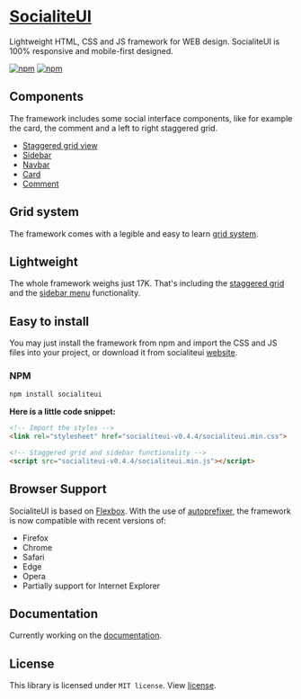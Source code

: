 # [SocialiteUI](https://socialiteui.com)

Lightweight HTML, CSS and JS framework for WEB design. SocialiteUI is 100% responsive and mobile-first designed.

[![npm](https://img.shields.io/npm/v/socialiteui.svg?color=ff7675)](https://www.npmjs.com/package/socialiteui)
[![npm](https://img.shields.io/npm/dm/socialiteui.svg?color=6c5ce7)](https://www.npmjs.com/package/socialiteui)

## Components

The framework includes some social interface components, like for example the card, the comment and a left to right staggered grid.

* [Staggered grid view](https://socialiteui.com/staggered.html)
* [Sidebar](https://socialiteui.com/sidebar.html)
* [Navbar](https://socialiteui.com/navbar.html)
* [Card](https://socialiteui.com/card.html)
* [Comment](https://socialiteui.com/comment.html)

## Grid system

The framework comes with a legible and easy to learn [grid system](https://socialiteui.com/grid-system.html).

## Lightweight

The whole framework weighs just 17K. That's including the [staggered grid](https://socialiteui.com/components.html#staggered) and the [sidebar menu](https://socialiteui.com/components.html#sidebar) functionality.

## Easy to install

You may just install the framework from npm and import the CSS and JS files into your project, or download it from socialiteui [website](https://socialiteui.com).

### NPM

```sh
npm install socialiteui
```

**Here is a little code snippet:**

```html
<!-- Import the styles -->
<link rel="stylesheet" href="socialiteui-v0.4.4/socialiteui.min.css">

<!-- Staggered grid and sidebar functionality -->
<script src="socialiteui-v0.4.4/socialiteui.min.js"></script>
```

## Browser Support

SocialiteUI is based on [Flexbox](https://developer.mozilla.org/en-US/docs/Web/CSS/CSS_Flexible_Box_Layout/Using_CSS_flexible_boxes). With the use of [autoprefixer](https://github.com/postcss/autoprefixer), the framework is now compatible with recent versions of:

* Firefox
* Chrome
* Safari
* Edge
* Opera
* Partially support for Internet Explorer

## Documentation

Currently working on the [documentation](https://socialiteui.com).

## License

This library is licensed under `MIT license`. View [license](LICENSE).
